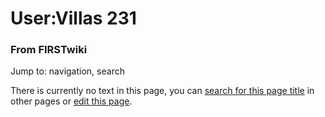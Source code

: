 

# User:Villas 231

### From FIRSTwiki

Jump to: navigation, search

There is currently no text in this page, you can [search for this page
title](/index.php/Special:Search/Villas_231 "Special:Search/Villas 231" ) in
other pages or [edit this
page](http://www.firstwiki.net/index.php?title=User:Villas_231&action=edit
"http://www.firstwiki.net/index.php?title=User:Villas_231&action=edit" ).

